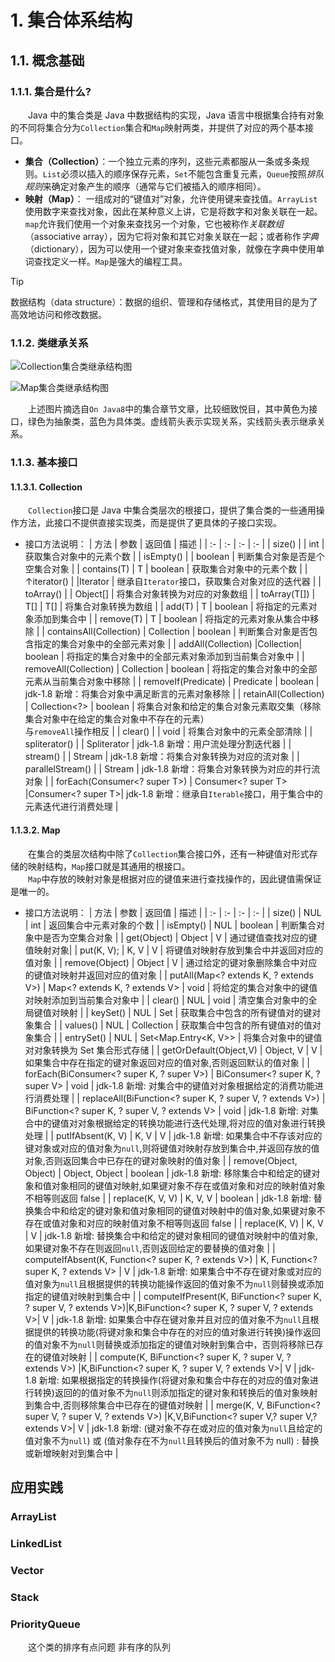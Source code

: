 # 1. 集合体系结构

## 1.1. 概念基础

### 1.1.1. 集合是什么?

&emsp;&emsp;Java 中的集合类是 Java 中数据结构的实现，Java 语言中根据集合持有对象的不同将集合分为`Collection`集合和`Map`映射两类，并提供了对应的两个基本接口。

- **集合（Collection）**：一个独立元素的序列，这些元素都服从一条或多条规则。`List`必须以插入的顺序保存元素，`Set`不能包含重复元素，`Queue`按照*排队规则*来确定对象产生的顺序（通常与它们被插入的顺序相同）。
- **映射（Map）**： 一组成对的“键值对”对象，允许使用键来查找值。`ArrayList`使用数字来查找对象，因此在某种意义上讲，它是将数字和对象关联在一起。`map`允许我们使用一个对象来查找另一个对象，它也被称作*关联数组*（associative array），因为它将对象和其它对象关联在一起；或者称作*字典*（dictionary），因为可以使用一个键对象来查找值对象，就像在字典中使用单词查找定义一样。`Map`是强大的编程工具。

> [!TIP]
> 数据结构（data structure）：数据的组织、管理和存储格式，其使用目的是为了高效地访问和修改数据。

### 1.1.2. 类继承关系

<!-- tabs:start -->
<!-- tab:集合类继承结构图 -->

![Collection集合类继承结构图](../../../../assets/images/collection-class-diagram.png ":size=60%")

<!-- tab:Map集合类继承结构图 -->

![Map集合类继承结构图](../../../../assets/images/map-class-diagram.png ":size=60%")

<!-- tabs:end -->

&emsp;&emsp;上述图片摘选自`On Java8`中的集合章节文章，比较细致悦目，其中黄色为接口，绿色为抽象类，蓝色为具体类。虚线箭头表示实现关系，实线箭头表示继承关系。

### 1.1.3. 基本接口

#### 1.1.3.1. Collection

&emsp;&emsp;`Collection`接口是 Java 中集合类层次的根接口，提供了集合类的一些通用操作方法，此接口不提供直接实现类，而是提供了更具体的子接口实现。

- 接口方法说明：
  | 方法 | 参数 | 返回值 | 描述 |
  | :- | :- | :- | :- |
  | size() | | int | 获取集合对象中的元素个数 |
  | isEmpty() | | boolean | 判断集合对象是否是个空集合对象 |
  | contains(T) | T | boolean | 获取集合对象中的元素个数 |
  | ↑iterator() | |Iterator<T> | 继承自`Iterator`接口，获取集合对象对应的迭代器 |
  | toArray() | | Object[] | 将集合对象转换为对应的对象数组 |
  | toArray(T[]) | T[] | T[] | 将集合对象转换为数组 |
  | add(T) | T | boolean | 将指定的元素对象添加到集合中 |
  | remove(T) | T | boolean | 将指定的元素对象从集合中移除 |
  | containsAll(Collection<?>)        | Collection<?> | boolean | 判断集合对象是否包含指定的集合对象中的全部元素对象 |
  | addAll(Collection<? extends E>) |Collection<? extends E>| boolean | 将指定的集合对象中的全部元素对象添加到当前集合对象中 |
  | removeAll(Collection<?>)          | Collection<?> | boolean | 将指定的集合对象中的全部元素从当前集合对象中移除 |
  | removeIf(Predicate<? super E>) | Predicate<? super E> | boolean | jdk-1.8 新增：将集合对象中满足断言的元素对象移除 |
  | retainAll(Collection<?>)          | Collection<?> | boolean | 将集合对象和给定的集合对象元素取交集（移除集合对象中在给定的集合对象中不存在的元素）<br>与`removeAll`操作相反 |
  | clear() | | void | 将集合对象中的元素全部清除 |
  | spliterator() | | Spliterator<T> | jdk-1.8 新增：用户流处理分割迭代器 |
  | stream() | | Stream<T> | jdk-1.8 新增：将集合对象转换为对应的流对象 |
  | parallelStream() | | Stream<T> | jdk-1.8 新增：将集合对象转换为对应的并行流对象 |
  | forEach(Consumer<? super T>) | Consumer<? super T> |Consumer<? super T>| jdk-1.8 新增：继承自`Iterable`接口，用于集合中的元素迭代进行消费处理 |

#### 1.1.3.2. Map

&emsp;&emsp;在集合的类层次结构中除了`Collection`集合接口外，还有一种键值对形式存储的映射结构，`Map`接口就是其通用的根接口。<br>
&emsp;&emsp;`Map`中存放的映射对象是根据对应的键值来进行查找操作的，因此键值需保证是唯一的。

- 接口方法说明：
  | 方法 | 参数 | 返回值 | 描述 |
  | :- | :- | :- | :- |
  | size() | NUL | int | 返回集合中元素对象的个数 |
  | isEmpty() | NUL | boolean | 判断集合对象中是否为空集合对象 |
  | get(Object) | Object | V | 通过键值查找对应的键值映射对象|
  | put(K, V); | K, V | V | 将键值对映射存放到集合中并返回对应的值对象 |
  | remove(Object) | Object | V | 通过给定的键对象删除集合中对应的键值对映射并返回对应的值对象 |
  | putAll(Map<? extends K, ? extends V>) | Map<? extends K, ? extends V> | void | 将给定的集合对象中的键值对映射添加到当前集合对象中 |
  | clear() | NUL | void | 清空集合对象中的全局键值对映射 |
  | keySet() | NUL | Set<K> | 获取集合中包含的所有键值对的键对象集合 |
  | values() | NUL | Collection<V> | 获取集合中包含的所有键值对的值对象集合 |
  | entrySet() | NUL | Set<Map.Entry<K, V>> | 将集合对象中的键值对对象转换为 Set 集合形式存储 |
  | getOrDefault(Object,V) | Object, V | V | 如果集合中存在指定的键对象返回对应的值对象,否则返回默认的值对象 |
  | forEach(BiConsumer<? super K, ? super V>) | BiConsumer<? super K, ? super V> | void | jdk-1.8 新增: 对集合中的键值对对象根据给定的消费功能进行消费处理 |
  | replaceAll(BiFunction<? super K, ? super V, ? extends V>) | BiFunction<? super K, ? super V, ? extends V> | void | jdk-1.8 新增: 对集合中的键值对对象根据给定的转换功能进行迭代处理,将对应的值对象进行转换处理 |
  | putIfAbsent(K, V) | K, V | V | jdk-1.8 新增: 如果集合中不存该对应的键对象或对应的值对象为`null`,则将键值对映射存放到集合中,并返回存放的值对象,否则返回集合中已存在的键对象映射的值对象 |
  | remove(Object, Object) | Object, Object | boolean | jdk-1.8 新增: 移除集合中和给定的键对象和值对象相同的键值对映射,如果键对象不存在或值对象和对应的映射值对象不相等则返回 false |
  | replace(K, V, V) | K, V, V | boolean | jdk-1.8 新增: 替换集合中和给定的键对象和值对象相同的键值对映射中的值对象,如果键对象不存在或值对象和对应的映射值对象不相等则返回 false |
  | replace(K, V) | K, V | V | jdk-1.8 新增: 替换集合中和给定的键对象相同的键值对映射中的值对象,如果键对象不存在则返回`null`,否则返回给定的要替换的值对象 |
  | computeIfAbsent(K, Function<? super K, ? extends V>) | K, Function<? super K, ? extends V> | V | jdk-1.8 新增: 如果集合中不存在键对象或对应的值对象为`null`且根据提供的转换功能操作返回的值对象不为`null`则替换或添加指定的键值对映射到集合中 |
  | computeIfPresent(K, BiFunction<? super K, ? super V, ? extends V>)|K,BiFunction<? super K, ? super V, ? extends V>| V | jdk-1.8 新增: 如果集合中存在键对象并且对应的值对象不为`null`且根据提供的转换功能(将键对象和集合中存在的对应的值对象进行转换)操作返回的值对象不为`null`则替换或添加指定的键值对映射到集合中，否则将移除已存在的键值对映射 |
  | compute(K, BiFunction<? super K, ? super V, ? extends V>) |K,BiFunction<? super K, ? super V, ? extends V>| V | jdk-1.8 新增: 如果根据指定的转换操作(将键对象和集合中存在的对应的值对象进行转换)返回的的值对象不为`null`则添加指定的键对象和转换后的值对象映射到集合中,否则移除集合中已存在的键值对映射 |
  | merge(K, V, BiFunction<? super V, ? super V, ? extends V>) |K,V,BiFunction<? super V,? super V,? extends V>| V | jdk-1.8 新增: (键对象不存在或对应的值对象为`null`且给定的值对象不为`null`) 或 (值对象存在不为`null`且转换后的值对象不为 null) : 替换或新增映射对到集合中 |


## 应用实践
### ArrayList
### LinkedList
### Vector
### Stack
### PriorityQueue
&emsp;&emsp;这个类的排序有点问题  非有序的队列
